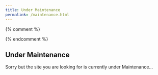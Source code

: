 ```yaml
---
title: Under Maintenance
permalink: /maintenance.html
---
```

{% comment %}
<!-- 
v1.2.110 pages/static/maintenance.md
VNEXT should this be converted to a include with 404 etc
VNEXT vNext Fix the border 
-->
{% endcomment %}
<section class = "container" id = "404">
    <i class = "display-1 bi bi-wrench-adjustable-circle-fill p-5 d-flex justify-content-center"></i>
    <div class = "row">
    <div class = "col-3 text-end"><h1>Under Maintenance</h1></div>
    <div class = "col-sm-9"> <p class = "h4 border-start border-dark border-3 font-weight-normal lead px-3" >Sorry but the site you are looking for is currently under Maintenance...</p></div>
    </div>
</section>
